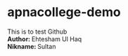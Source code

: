 # apnacollege-demo
This is to test Github
<br>
<b>Author: </b> Ehtesham Ul Haq
<br>
<b>Nikname: </b> Sultan